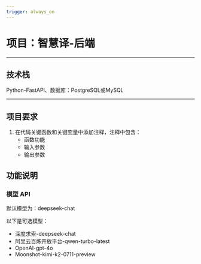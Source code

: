 ```yaml
---
trigger: always_on
---
```


# 项目：智慧译-后端

---

## 技术栈

Python-FastAPI、数据库：PostgreSQL或MySQL

---

## 项目要求

1. 在代码关键函数和关键变量中添加注释，注释中包含：
   - 函数功能
   - 输入参数
   - 输出参数

## 功能说明

### 模型 API

默认模型为：deepseek-chat

以下是可选模型：

- 深度求索-deepseek-chat
- 阿里云百炼开放平台-qwen-turbo-latest
- OpenAI-gpt-4o
- Moonshot-kimi-k2-0711-preview

